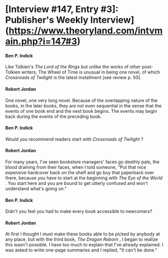 # [Interview #147, Entry #3]: Publisher's Weekly Interview](https://www.theoryland.com/intvmain.php?i=147#3)

#### Ben P. Indick

Like Tolkien's
*The Lord of the Rings*
but unlike the works of other post-Tolkien writers, The Wheel of Time is unusual in being one novel, of which
*Crossroads of Twilight*
is the latest installment [see review p. 50].

#### Robert Jordan

One novel, one very long novel. Because of the overlapping nature of the books, in the later books, they are not even sequential in the sense that the events of one book end and the next book begins. The events may begin back during the events of the preceding book.

#### Ben P. Indick

Would you recommend readers start with
*Crossroads of Twilight*
?

#### Robert Jordan

For many years, I've seen bookstore managers' faces go deathly pale, the blood draining from their faces, when I told someone, "Put that nice expensive hardcover back on the shelf and go buy that paperback over there, because you have to start at the beginning with
*The Eye of the World*
. You start here and you are bound to get utterly confused and won't understand what's going on."

#### Ben P. Indick

Didn't you feel you had to make every book accessible to newcomers?

#### Robert Jordan

At first I thought I must make these books able to be picked by anybody at any place, but with the third book,
*The Dragon Reborn*
, I began to realize this wasn't possible. I have too much to explain that I've already explained. I was asked to write one-page summaries and I replied, "It can't be done."

